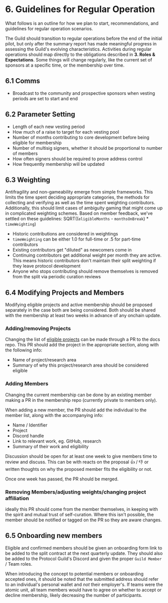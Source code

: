 # 6. Guidelines for Regular Operation

What follows is an outline for how we plan to start, recommendations, and guidelines for regular operation scenarios.

The Guild should transition to regular operations before the end of the initial pilot, but only after the summary report has made meaningful progress in assessing the Guild's evolving characteristics. Activities during regular operations should map directly to the obligations described in **3. Roles & Expectations**. Some things will change regularly, like the current set of sponsors at a specific time, or the membership over time.

## 6.1 Comms
- Broadcast to the community and prospective sponsors when vesting periods are set to start and end

## 6.2 Parameter Setting

  - Length of each new vesting period
  - How much of a raise to target for each vesting pool
  - Number of months contributing to core development before being eligible for membership
  - Number of multisig signers, whether it should be proportional to number of members
  - How often signers should be required to prove address control
  - How frequently membership will be updated

## 6.3 Weighting

Antifragility and non-gameability emerge from simple frameworks. This limits the time spent deciding appropriate categories, the methods for collecting and verifying  as well as the time spent weighting contributors. Additionally, this should limit cases of ambiguity gaming that might come up in complicated weighting schemes. Based on member feedback, we've settled on these guidelines: SQRT((`eligibleMonths` - `monthsOnBreak`) * `timeWeighting`)

  - Historic contributions are considered in weightings
  - `timeWeighting` can be either 1.0 for full-time or .5 for part-time contributors
  - Existing contributors get "diluted" as newcomers come in
  - Continuing contributors get additional weight per month they are active. This means historic contributors don't maintain their split weighting if they leave protocol development
  - Anyone who stops contributing should remove themselves is removed from the split via periodic curation reviews

## 6.4 Modifying Projects and Members

Modifying  eligible projects and active membership should be proposed separately in the case both are being considered. Both should be shared with the membership at least two weeks in advance of any onchain update.

### Adding/removing Projects

Changing the list of [eligible projects](link) can be made through a PR to the docs repo. This PR should add the project in the appropriate section, along with the following info:

- Name of project/research area
- Summary of why this project/research area should be considered eligible 

### Adding Members

Changing the current membership can be done by an existing member making a PR in the membership repo (currently private to members only). 

When adding a new member, the PR should add the individual to the member list, along with the accompanying info:

- Name / Identifier
- Project
- Discord handle 
- Link to relevant work, eg. GitHub, research
- Summary of their work and eligibility

Discussion should be open for at least one week to give members time to review and discuss. This can be with reacts on the proposal 👍 / 👎 or written thoughts on why the proposed member fits the eligibility or not.

Once one week has passed, the PR should be merged.

### Removing Members/adjusting weights/changing project affiliation

ideally this PR should come from the member themselves, in keeping with the spirit and mutual trust of self-curation. Where this isn't possible, the member should be notified or tagged on the PR so they are aware changes.

## 6.5 Onboarding new members

Eligible and confirmed members should be given an onboarding form link to be added to the split contract at the next quarterly update. They should also be added to the Protocol Guild's Discord and given the proper `Guild Member` / Team roles.

When introducing the concept to potential members or onboarding accepted ones, it should be noted that the submitted address should refer to an individual's personal wallet and *not* their employer's. If teams were the atomic unit, all team members would have to agree on whether to accept or decline membership, likely decreasing the number of participants.
